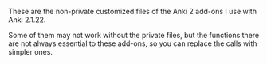 These are the non-private customized files of the Anki 2 add-ons I use with Anki 2.1.22.

Some of them may not work without the private files, but the functions there are not always essential to these add-ons, so you can replace the calls with simpler ones.
